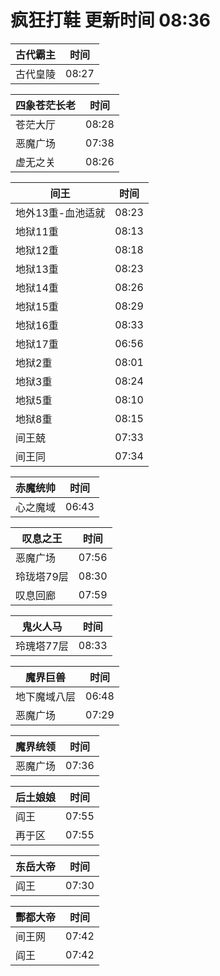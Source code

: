 # 疯狂打鞋 更新时间 08:36

| 古代霸主   | 时间    |
|--------|-------|
| 古代皇陵 | 08:27 |

| 四象苍茫长老   | 时间    |
|--------|-------|
| 苍茫大厅 | 08:28 |
| 恶魔广场 | 07:38 |
| 虚无之关 | 08:26 |

| 间王   | 时间    |
|--------|-------|
| 地外13重-血池适就 | 08:23 |
| 地狱11重 | 08:13 |
| 地狱12重 | 08:18 |
| 地狱13重 | 08:23 |
| 地狱14重 | 08:26 |
| 地狱15重 | 08:29 |
| 地狱16重 | 08:33 |
| 地狱17重 | 06:56 |
| 地狱2重 | 08:01 |
| 地狱3重 | 08:24 |
| 地狱5重 | 08:10 |
| 地狱8重 | 08:15 |
| 间王兢 | 07:33 |
| 间王同 | 07:34 |

| 赤魔统帅   | 时间    |
|--------|-------|
| 心之魔域 | 06:43 |

| 叹息之王   | 时间    |
|--------|-------|
| 恶魔广场 | 07:56 |
| 玲珑塔79层 | 08:30 |
| 叹息回廊 | 07:59 |

| 鬼火人马   | 时间    |
|--------|-------|
| 玲瑰塔77层 | 08:33 |

| 魔界巨兽   | 时间    |
|--------|-------|
| 地下魔域八层 | 06:48 |
| 恶魔广场 | 07:29 |

| 魔界统领   | 时间    |
|--------|-------|
| 恶魔广场 | 07:36 |

| 后土娘娘   | 时间    |
|--------|-------|
| 阎王 | 07:55 |
| 再于区 | 07:55 |

| 东岳大帝   | 时间    |
|--------|-------|
| 阎王 | 07:30 |

| 酆都大帝   | 时间    |
|--------|-------|
| 间王网 | 07:42 |
| 阎王 | 07:42 |